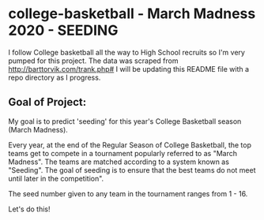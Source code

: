 # college-basketball - March Madness 2020 - SEEDING
I follow College basketball all the way to High School recruits so I'm very pumped for this project. 
The data was scraped from http://barttorvik.com/trank.php# 
I will be updating this README file with a repo directory as I progress. 

## Goal of Project:
My goal is to predict 'seeding' for this year's College Basketball season (March Madness).

Every year, at the end of the Regular Season of College Basketball, the top teams get to compete in a tournament popularly referred to as "March Madness". The teams are matched according to a system known as "Seeding". The goal of seeding is to ensure that the best teams do not meet until later in the competition".  

The seed number given to any team in the tournament ranges from 1 - 16. 

Let's do this!
